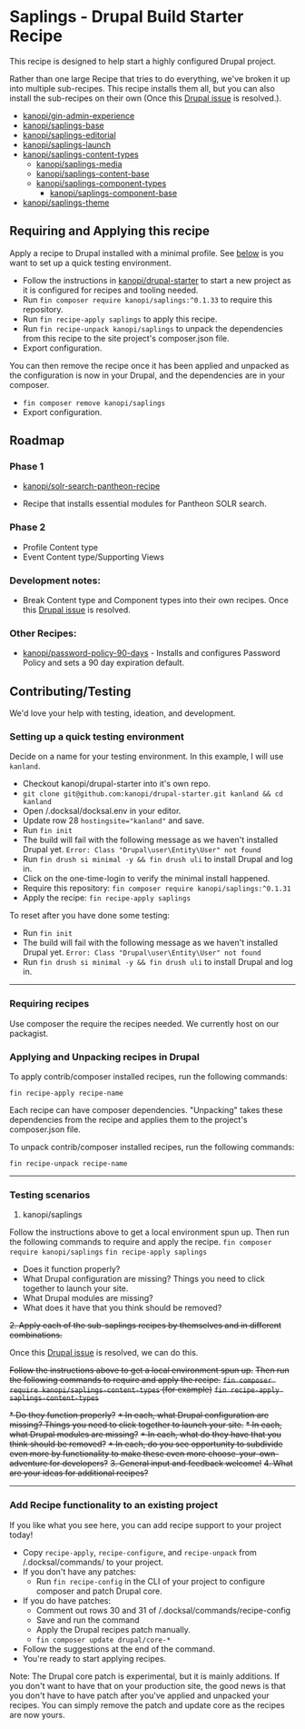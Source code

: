 # Saplings - Drupal Build Starter Recipe

This recipe is designed to help start a highly configured Drupal project.

Rather than one large Recipe that tries to do everything, we've broken it up
into multiple sub-recipes.  This recipe installs them all, but you can also
install the sub-recipes on their own (Once this [Drupal issue](https://www.drupal.org/project/distributions_recipes/issues/3390916)
 is resolved.).

* [kanopi/gin-admin-experience](https://github.com/kanopi/gin-admin-experience)
* [kanopi/saplings-base](https://github.com/kanopi/saplings-base)
* [kanopi/saplings-editorial](https://github.com/kanopi/saplings-editorial)
* [kanopi/saplings-launch](https://github.com/kanopi/saplings-launch)
* [kanopi/saplings-content-types](https://github.com/kanopi/saplings-content-types)
  * [kanopi/saplings-media](https://github.com/kanopi/saplings-media)
  * [kanopi/saplings-content-base](https://github.com/kanopi/saplings-content-base)
  * [kanopi/saplings-component-types](https://github.com/kanopi/saplings-component-types)
    * [kanopi/saplings-component-base](https://github.com/kanopi/saplings-component-base)
* [kanopi/saplings-theme](https://github.com/kanopi/saplings-theme)

## Requiring and Applying this recipe

Apply a recipe to Drupal installed with a minimal profile.  See [below](#setting-up-a-quick-testing-environment)
 is you want to set up a quick testing environment.

- Follow the instructions in [kanopi/drupal-starter](https://github.com/kanopi/drupal-starter)
 to start a new project as it is configured for recipes and tooling needed.
- Run `fin composer require kanopi/saplings:^0.1.33` to require this repository.
- Run `fin recipe-apply saplings` to apply this recipe.
- Run `fin recipe-unpack kanopi/saplings` to unpack the dependencies from this
recipe to the site project's composer.json file.
- Export configuration.

You can then remove the recipe once it has been applied and unpacked as the
configuration is now in your Drupal, and the dependencies are in your composer.

- `fin composer remove kanopi/saplings`
- Export configuration.

## Roadmap

### Phase 1
* [kanopi/solr-search-pantheon-recipe](https://github.com/kanopi/solr-search-pantheon-recipe)
 - Recipe that installs essential modules for Pantheon SOLR search.


### Phase 2

* Profile Content type
* Event Content type/Supporting Views


### Development notes:
* Break Content type and Component types into their own recipes. Once this [Drupal issue](https://www.drupal.org/project/distributions_recipes/issues/3390916) is resolved.


### Other Recipes:
* [kanopi/password-policy-90-days](https://packagist.org/packages/kanopi/password-policy-90-days) - Installs and configures Password Policy and sets a 90 day expiration default.

## Contributing/Testing
We'd love your help with testing, ideation, and development.

### Setting up a quick testing environment
Decide on a name for your testing environment.  In this example, I will use `kanland`.

* Checkout kanopi/drupal-starter into it's own repo.
* `git clone git@github.com:kanopi/drupal-starter.git kanland && cd kanland`
* Open /.docksal/docksal.env in your editor.
* Update row 28 `hostingsite="kanland"` and save.
* Run `fin init`
* The build will fail with the following message as we haven't installed Drupal yet. `Error: Class "Drupal\user\Entity\User" not found`
* Run `fin drush si minimal -y && fin drush uli` to install Drupal and log in.
* Click on the one-time-login to verify the minimal install happened.
* Require this repository: `fin composer require kanopi/saplings:^0.1.31`
* Apply the recipe: `fin recipe-apply saplings`

To reset after you have done some testing:

* Run `fin init`
* The build will fail with the following message as we haven't installed Drupal yet. `Error: Class "Drupal\user\Entity\User" not found`
* Run `fin drush si minimal -y && fin drush uli` to install Drupal and log in.

---

### Requiring recipes
Use composer the require the recipes needed.  We currently host on our packagist.

### Applying and Unpacking recipes in Drupal
To apply contrib/composer installed recipes, run the following commands:

`fin recipe-apply recipe-name`

Each recipe can have composer dependencies. "Unpacking" takes these dependencies from the recipe and applies them to the project's composer.json file.

To unpack contrib/composer installed recipes, run the following commands:

`fin recipe-unpack recipe-name`

---

### Testing scenarios

1. kanopi/saplings

Follow the instructions above to get a local environment spun up.
Then run the following commands to require and apply the recipe.
`fin composer require kanopi/saplings`
`fin recipe-apply saplings`

  * Does it function properly?
  * What Drupal configuration are missing? Things you need to click together to launch your site.
  * What Drupal modules are missing?
  * What does it have that you think should be removed?

~~2. Apply each of the sub-saplings recipes by themselves and in different combinations.~~

Once this [Drupal issue](https://www.drupal.org/project/distributions_recipes/issues/3390916) is resolved, we can do this.

~~Follow the instructions above to get a local environment spun up.~~
~~Then run the following commands to require and apply the recipe.~~
~~`fin composer require kanopi/saplings-content-types` (for example)~~
~~`fin recipe-apply saplings-content-types`~~


~~* Do they function properly?~~
~~* In each, what Drupal configuration are missing? Things you need to click together to launch your site.~~
~~* In each, what Drupal modules are missing?~~
~~* In each, what do they have that you think should be removed?~~
~~* In each, do you see opportunity to subdivide even more by functionality to make these even more choose-your-own-adventure for developers?~~
~~3. General input and feedback welcome!~~
~~4. What are your ideas for additional recipes?~~

---

### Add Recipe functionality to an existing project
If you like what you see here, you can add recipe support to your project today!

* Copy `recipe-apply`, `recipe-configure`, and `recipe-unpack` from /.docksal/commands/ to your project.
* If you don't have any patches:
  * Run `fin recipe-config` in the CLI of your project to configure composer and patch Drupal core.
* If you do have patches:
  * Comment out rows 30 and 31 of /.docksal/commands/recipe-config
  * Save and run the command
  * Apply the Drupal recipes patch manually.
  * `fin composer update drupal/core-*`
* Follow the suggestions at the end of the command.
* You're ready to start applying recipes.

Note: The Drupal core patch is experimental, but it is mainly additions.  If you don't want to have that on your production site, the good news is that you don't have to have patch after you've applied and unpacked your recipes.  You can simply remove the patch and update core as the recipes are now yours.
